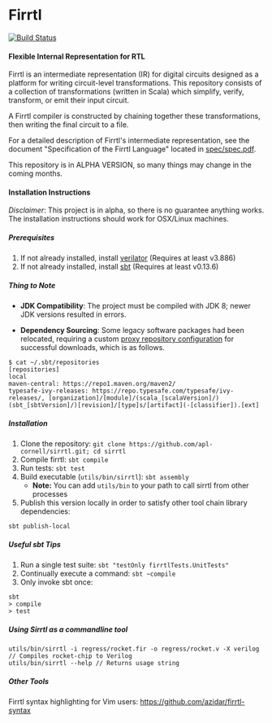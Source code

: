 # Firrtl
[![Build Status](https://travis-ci.org/ucb-bar/firrtl.svg?branch=master)](https://travis-ci.org/ucb-bar/firrtl)
#### Flexible Internal Representation for RTL

 Firrtl is an intermediate representation (IR) for digital circuits designed as a platform for writing circuit-level transformations.
 This repository consists of a collection of transformations (written in Scala) which simplify, verify, transform, or emit their input circuit.

 A Firrtl compiler is constructed by chaining together these transformations, then writing the final circuit to a file.

 For a detailed description of Firrtl's intermediate representation, see the document "Specification of the Firrtl Language" located in [spec/spec.pdf](https://github.com/ucb-bar/firrtl/blob/master/spec/spec.pdf).

 This repository is in ALPHA VERSION, so many things may change in the coming months.

#### Installation Instructions
*Disclaimer*: This project is in alpha, so there is no guarantee anything works. The installation instructions should work for OSX/Linux machines.

##### Prerequisites
 1. If not already installed, install [verilator](http://www.veripool.org/projects/verilator/wiki/Installing) (Requires at least v3.886)
 2. If not already installed, install [sbt](http://www.scala-sbt.org/) (Requires at least v0.13.6)

##### Thing to Note

- **JDK Compatibility​**​: The project must be compiled with JDK 8; newer JDK versions resulted in errors.

- **Dependency Sourcing**​​: Some legacy software packages had been relocated, requiring a custom [proxy repository configuration](https://www.scala-sbt.org/1.x/docs/Proxy-Repositories.html) for successful downloads, which is as follows.

```
$ cat ~/.sbt/repositories
[repositories]
local
maven-central: https://repo1.maven.org/maven2/
typesafe-ivy-releases: https://repo.typesafe.com/typesafe/ivy-releases/, [organization]/[module]/(scala_[scalaVersion]/)(sbt_[sbtVersion]/)[revision]/[type]s/[artifact](-[classifier]).[ext]
```

##### Installation
 1. Clone the repository:
    ```git clone https://github.com/apl-cornell/sirrtl.git; cd sirrtl```
 1. Compile firrtl: ```sbt compile```
 1. Run tests: ```sbt test```
 1. Build executable (`utils/bin/sirrtl`): ```sbt assembly```
    * **Note:** You can add `utils/bin` to your path to call sirrtl from other processes
 1. Publish this version locally in order to satisfy other tool chain library dependencies:
```
sbt publish-local
```

##### Useful sbt Tips
 1. Run a single test suite:
 `sbt "testOnly firrtlTests.UnitTests"`
 2. Continually execute a command:
 `sbt ~compile`
 3. Only invoke sbt once:
```
sbt
> compile
> test
```

##### Using Sirrtl as a commandline tool
```
utils/bin/sirrtl -i regress/rocket.fir -o regress/rocket.v -X verilog // Compiles rocket-chip to Verilog
utils/bin/sirrtl --help // Returns usage string
```

##### Other Tools
Firrtl syntax highlighting for Vim users: https://github.com/azidar/firrtl-syntax
